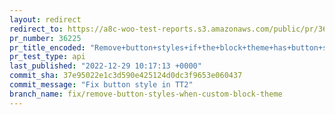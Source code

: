 ```yaml
---
layout: redirect
redirect_to: https://a8c-woo-test-reports.s3.amazonaws.com/public/pr/36225/api/index.html
pr_number: 36225
pr_title_encoded: "Remove+button+styles+if+the+block+theme+has+button+styles+defined+in+theme.json"
pr_test_type: api
last_published: "2022-12-29 10:17:13 +0000"
commit_sha: 37e95022e1c3d590e425124d0dc3f9653e060437
commit_message: "Fix button style in TT2"
branch_name: fix/remove-button-styles-when-custom-block-theme
---
```

